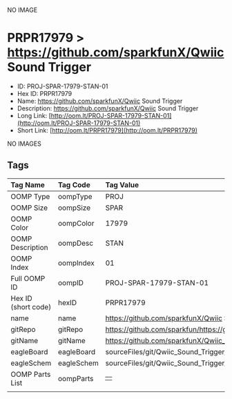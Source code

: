 


  
NO IMAGE  
# PRPR17979 > https://github.com/sparkfunX/Qwiic Sound Trigger

- ID: PROJ-SPAR-17979-STAN-01
- Hex ID: PRPR17979
- Name: https://github.com/sparkfunX/Qwiic Sound Trigger
- Description: https://github.com/sparkfunX/Qwiic Sound Trigger
- Long Link: [http://oom.lt/PROJ-SPAR-17979-STAN-01](http://oom.lt/PROJ-SPAR-17979-STAN-01)
- Short Link: [http://oom.lt/PRPR17979](http://oom.lt/PRPR17979)
  
NO IMAGES  
## Tags
  

|Tag Name|Tag Code|Tag Value|
| :--- | :--- | :--- |
|OOMP Type|oompType|PROJ|
|OOMP Size|oompSize|SPAR|
|OOMP Color|oompColor|17979|
|OOMP Description|oompDesc|STAN|
|OOMP Index|oompIndex|01|
|Full OOMP ID|oompID|PROJ-SPAR-17979-STAN-01|
|Hex ID (short code)|hexID|PRPR17979|
|name|name|https://github.com/sparkfunX/Qwiic Sound Trigger|
|gitRepo|gitRepo|https://github.com/sparkfun/https://github.com/sparkfunX/Qwiic_Sound_Trigger|
|gitName|gitName|https://github.com/sparkfunX/Qwiic_Sound_Trigger|
|eagleBoard|eagleBoard|sourceFiles/git/Qwiic_Sound_Trigger/Hardware/Qwiic Sound Trigger.brd|
|eagleSchem|eagleSchem|sourceFiles/git/Qwiic_Sound_Trigger/Hardware/Qwiic Sound Trigger.sch|
|OOMP Parts List|oompParts|<table><tr><td></td></tr></table>|
||||
